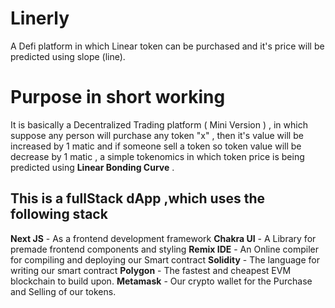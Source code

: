 # Linerly
A Defi platform in which Linear token can be purchased and it's price will be predicted using slope (line).

# Purpose in short working
 It is basically a Decentralized Trading platform ( Mini Version ) , in which suppose any person will purchase any token "x" , then it's value will be increased by 1 matic and if someone sell a token so token value will be decrease by 1 matic , a simple tokenomics in which token price is being predicted using **Linear Bonding Curve** .

## This is a fullStack dApp ,which uses the following stack
 
**Next JS**     - As a frontend development framework
 **Chakra UI**   - A Library for premade frontend components and styling
 **Remix IDE**   - An Online compiler for compiling and deploying our Smart contract
 **Solidity**    - The language for writing our smart contract
 **Polygon**     - The fastest and cheapest EVM blockchain to build upon.
 **Metamask**    - Our crypto wallet for the Purchase and Selling of our tokens.

